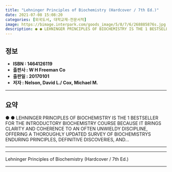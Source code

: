 ```yaml
---
title: "Lehninger Principles of Biochemistry (Hardcover / 7th Ed.)"
date: 2021-07-08 15:08:20
categories: [외국도서, 대학교재-전문서적]
image: https://bimage.interpark.com/goods_image/5/8/7/6/268885876s.jpg
description: ● ● LEHNINGER PRINCIPLES OF BIOCHEMISTRY IS THE 1 BESTSELLER FOR THE INTRODUCTORY BIOCHEMISTRY COURSE BECAUSE IT BRINGS CLARITY AND COHERENCE TO AN OFTEN UNWI
---
```


## **정보**

- **ISBN : 1464126119**
- **출판사 : W H Freeman   Co**
- **출판일 : 20170101**
- **저자 : Nelson, David L./ Cox, Michael M.**

------



## **요약**

●  ●  LEHNINGER PRINCIPLES OF BIOCHEMISTRY IS THE 1 BESTSELLER FOR THE INTRODUCTORY BIOCHEMISTRY COURSE BECAUSE IT BRINGS CLARITY AND COHERENCE TO AN OFTEN UNWIELDY DISCIPLINE, OFFERING A THOROUGHLY UPDATED SURVEY OF BIOCHEMISTRYS ENDURING PRINCIPLES, DEFINITIVE DISCOVERIES, AND... 

------



------


Lehninger Principles of Biochemistry (Hardcover / 7th Ed.) 

------


